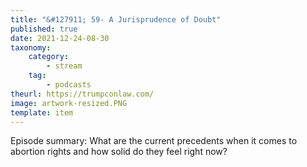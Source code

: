 ```yaml
---
title: "&#127911; 59- A Jurisprudence of Doubt"
published: true
date: 2021-12-24-08-30
taxonomy:
    category:
        - stream
    tag:
        - podcasts
theurl: https://trumpconlaw.com/
image: artwork-resized.PNG
template: item
---
```


Episode summary: What are the current precedents when it comes to abortion rights and how solid do they feel right now?

